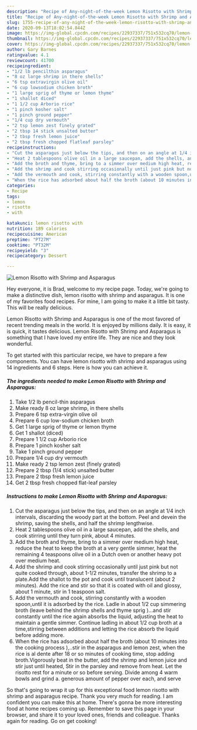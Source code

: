```yaml
---
description: "Recipe of Any-night-of-the-week Lemon Risotto with Shrimp and Asparagus"
title: "Recipe of Any-night-of-the-week Lemon Risotto with Shrimp and Asparagus"
slug: 1755-recipe-of-any-night-of-the-week-lemon-risotto-with-shrimp-and-asparagus
date: 2020-09-13T18:02:54.844Z
image: https://img-global.cpcdn.com/recipes/22937337/751x532cq70/lemon-risotto-with-shrimp-and-asparagus-recipe-main-photo.jpg
thumbnail: https://img-global.cpcdn.com/recipes/22937337/751x532cq70/lemon-risotto-with-shrimp-and-asparagus-recipe-main-photo.jpg
cover: https://img-global.cpcdn.com/recipes/22937337/751x532cq70/lemon-risotto-with-shrimp-and-asparagus-recipe-main-photo.jpg
author: Gary Barnes
ratingvalue: 4.1
reviewcount: 41700
recipeingredient:
- "1/2 lb pencilthin asparagus"
- "8 oz large shrimp in there shells"
- "6 tsp extravirgin olive oil"
- "6 cup lowsodium chicken broth"
- "1 large sprig of thyme or lemon thyme"
- "1 shallot diced"
- "1 1/2 cup Arborio rice"
- "1 pinch kosher salt"
- "1 pinch ground pepper"
- "1/4 cup dry vermouth"
- "2 tsp lemon zest finely grated"
- "2 tbsp 14 stick unsalted butter"
- "2 tbsp fresh lemon juice"
- "2 tbsp fresh chopped flatleaf parsley"
recipeinstructions:
- "Cut the asparagus just below the tips, and then on an angle at 1/4 inch intervals, discarding the woody part at the bottom. Peel and devein the shrimp, saving the shells, and half the shrimp lengthwise."
- "Heat 2 tablespoons olive oil in a large saucepan, add the shells, and cook stirring until they turn pink, about 4 minutes."
- "Add the broth and thyme, bring to a simmer over medium high heat, reduce the heat to keep the broth at a very gentle simmer, heat the remaining 4 teaspoons olive oil in a Dutch oven or another heavy pot over medium heat."
- "Add the shrimp and cook stirring occasionally until just pink but not quite cooked through, about 1-1/2 minutes, transfer the shrimp to a plate.Add the shallot to the pot and cook until translucent (about 2 minutes). Add the rice and stir so that it is coated with oil and glossy, about 1 minute, stir in 1 teaspoon salt."
- "Add the vermouth and cook, stirring constantly with a wooden spoon,until it is adsorbed by the rice. Ladle in about 1/2 cup simmering broth (leave behind the shrimp shells and thyme sprig )...and stir constantly until the rice again absorbs the liquid, adjusting the heat to maintain a gentle simmer. Continue ladling in about 1/2 cup broth at a time,stirring between additions and letting the rice absorb the liquid before adding more."
- "When the rice has adsorbed about half the broth (about 10 minutes into the cooking process ),..stir in the asparagus and lemon zest, when the rice is al dente after 18 or so minutes of cooking time, stop adding broth.Vigorously beat in the butter, add the shrimp and lemon juice and stir just until heated, Stir in the parsley and remove from heat. Let the risotto rest for a minute or so before serving. Divide among 4 warm bowls and grind a. generous amount of pepper over each, and serve"
categories:
- Recipe
tags:
- lemon
- risotto
- with

katakunci: lemon risotto with 
nutrition: 189 calories
recipecuisine: American
preptime: "PT27M"
cooktime: "PT32M"
recipeyield: "3"
recipecategory: Dessert

---
```



![Lemon Risotto with Shrimp and Asparagus](https://img-global.cpcdn.com/recipes/22937337/751x532cq70/lemon-risotto-with-shrimp-and-asparagus-recipe-main-photo.jpg)

Hey everyone, it is Brad, welcome to my recipe page. Today, we're going to make a distinctive dish, lemon risotto with shrimp and asparagus. It is one of my favorites food recipes. For mine, I am going to make it a little bit tasty. This will be really delicious.



Lemon Risotto with Shrimp and Asparagus is one of the most favored of recent trending meals in the world. It is enjoyed by millions daily. It is easy, it is quick, it tastes delicious. Lemon Risotto with Shrimp and Asparagus is something that I have loved my entire life. They are nice and they look wonderful.


To get started with this particular recipe, we have to prepare a few components. You can have lemon risotto with shrimp and asparagus using 14 ingredients and 6 steps. Here is how you can achieve it.

<!--inarticleads1-->

##### The ingredients needed to make Lemon Risotto with Shrimp and Asparagus:

1. Take 1/2 lb pencil-thin asparagus
1. Make ready 8 oz large shrimp, in there shells
1. Prepare 6 tsp extra-virgin olive oil
1. Prepare 6 cup low-sodium chicken broth
1. Get 1 large sprig of thyme or lemon thyme
1. Get 1 shallot (diced)
1. Prepare 1 1/2 cup Arborio rice
1. Prepare 1 pinch kosher salt
1. Take 1 pinch ground pepper
1. Prepare 1/4 cup dry vermouth
1. Make ready 2 tsp lemon zest (finely grated)
1. Prepare 2 tbsp (1/4 stick) unsalted butter
1. Prepare 2 tbsp fresh lemon juice
1. Get 2 tbsp fresh chopped flat-leaf parsley




<!--inarticleads2-->

##### Instructions to make Lemon Risotto with Shrimp and Asparagus:

1. Cut the asparagus just below the tips, and then on an angle at 1/4 inch intervals, discarding the woody part at the bottom. Peel and devein the shrimp, saving the shells, and half the shrimp lengthwise.
1. Heat 2 tablespoons olive oil in a large saucepan, add the shells, and cook stirring until they turn pink, about 4 minutes.
1. Add the broth and thyme, bring to a simmer over medium high heat, reduce the heat to keep the broth at a very gentle simmer, heat the remaining 4 teaspoons olive oil in a Dutch oven or another heavy pot over medium heat.
1. Add the shrimp and cook stirring occasionally until just pink but not quite cooked through, about 1-1/2 minutes, transfer the shrimp to a plate.Add the shallot to the pot and cook until translucent (about 2 minutes). Add the rice and stir so that it is coated with oil and glossy, about 1 minute, stir in 1 teaspoon salt.
1. Add the vermouth and cook, stirring constantly with a wooden spoon,until it is adsorbed by the rice. Ladle in about 1/2 cup simmering broth (leave behind the shrimp shells and thyme sprig )...and stir constantly until the rice again absorbs the liquid, adjusting the heat to maintain a gentle simmer. Continue ladling in about 1/2 cup broth at a time,stirring between additions and letting the rice absorb the liquid before adding more.
1. When the rice has adsorbed about half the broth (about 10 minutes into the cooking process ),..stir in the asparagus and lemon zest, when the rice is al dente after 18 or so minutes of cooking time, stop adding broth.Vigorously beat in the butter, add the shrimp and lemon juice and stir just until heated, Stir in the parsley and remove from heat. Let the risotto rest for a minute or so before serving. Divide among 4 warm bowls and grind a. generous amount of pepper over each, and serve




So that's going to wrap it up for this exceptional food lemon risotto with shrimp and asparagus recipe. Thank you very much for reading. I am confident you can make this at home. There's gonna be more interesting food at home recipes coming up. Remember to save this page in your browser, and share it to your loved ones, friends and colleague. Thanks again for reading. Go on get cooking!
